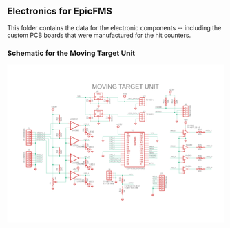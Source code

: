 ## Electronics for EpicFMS

This folder contains the data for the electronic components -- including
the custom PCB boards that were manufactured for the hit counters.

### Schematic for the Moving Target Unit

![Cannot find it](MovingTargetUnit_Schematic.png)